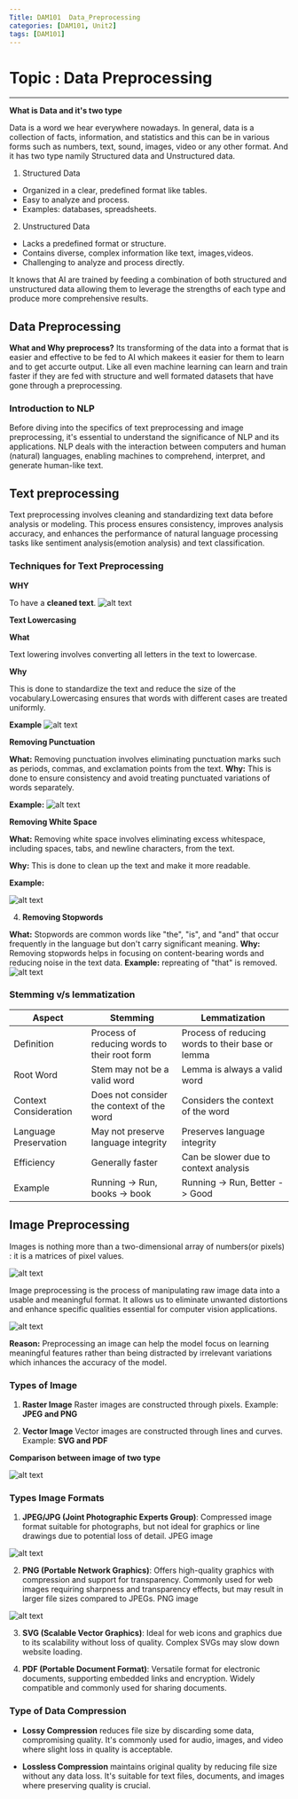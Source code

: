 ```yaml
---
Title: DAM101  Data_Preprocessing
categories: [DAM101, Unit2]
tags: [DAM101]
---
```


# Topic : Data Preprocessing 
----

**What is Data and it's two type**

Data is a word we hear everywhere nowadays. In general, data is a collection of facts, information, and statistics and this can be in various forms such as numbers, text, sound, images, video or any other format. And it has two type namily Structured data and Unstructured data.

1. Structured Data
- Organized in a clear, predefined format like tables.
- Easy to analyze and process.
- Examples: databases, spreadsheets.

2. Unstructured Data
- Lacks a predefined format or structure.
- Contains diverse, complex information like text, images,videos.
- Challenging to analyze and process directly.

It knows that AI are trained by feeding a combination of both structured and unstructured data allowing them to leverage the strengths of each type and produce more comprehensive results.

## Data Preprocessing
**What and Why preprocess?**
Its transforming of the data into a format that is easier and effective to be fed to AI which makees it easier for them to learn and to get accurte output.
Like all even machine learning can learn and train faster if they are fed with structure and well formated datasets that have gone through a preprocessing. 


### Introduction to NLP
Before diving into the specifics of text preprocessing and image preprocessing, it's essential to understand the significance of NLP and its applications. NLP deals with the interaction between computers and human (natural) languages, enabling machines to comprehend, interpret, and generate human-like text.

## Text preprocessing
Text preprocessing involves cleaning and standardizing text data before analysis or modeling. This process ensures consistency, improves analysis accuracy, and enhances the performance of natural language processing tasks like sentiment analysis(emotion analysis) and text classification.

### Techniques for Text Preprocessing
**WHY**

To have a **cleaned text**.
![alt text](../preprocessing-text_1_orig.png) 


**Text Lowercasing**

**What**

 Text lowering involves converting all letters in the text to lowercase. 

**Why**

This is done to standardize the text and reduce the size of the vocabulary.Lowercasing ensures that words with different cases are treated uniformly.

**Example** 
![alt text](<../Text pre.png>)

**Removing Punctuation**

**What:**
Removing punctuation involves eliminating punctuation marks such as periods, commas, and exclamation points from the text. 
**Why:**
This is done to ensure consistency and avoid treating punctuated variations of words separately. 

**Example:**
![alt text](<../punctuation pre.png>)

**Removing White Space**

**What:**
Removing white space involves eliminating excess whitespace, including spaces, tabs, and newline characters, from the text.

**Why:**
 This is done to clean up the text and make it more readable. 

 **Example:**

![alt text](<../whitespace pre.png>)


4. **Removing Stopwords**

**What:**
Stopwords are common words like "the", "is", and "and" that occur frequently in the language but don't carry significant meaning.
**Why:**
Removing stopwords helps in focusing on content-bearing words and reducing noise in the text data. 
**Example:**
repreating of "that" is removed.
![alt text](<../Repreation pre.png>) 

### Stemming v/s lemmatization

| Aspect | Stemming | Lemmatization |
| ----------- | ----------- | ----------- |
| Definition | Process of reducing words to their root form | Process of reducing words to their base or lemma |
| Root Word | Stem may not be a valid word | Lemma is always a valid word |
| Context Consideration | Does not consider the context of the word | Considers the context of the word |
| Language Preservation | May not preserve language integrity | Preserves language integrity |
| Efficiency | Generally faster | Can be slower due to context analysis |
| Example | Running -> Run, books -> book  | 	Running -> Run, Better -> Good |

## Image Preprocessing
Images is nothing more than a two-dimensional array of numbers(or pixels) : it is a matrices of pixel values. 

![alt text](../pixels(DAM2).jpg)

Image preprocessing is the process of manipulating raw image data into a usable and meaningful format. It allows us to eliminate unwanted distortions and enhance specific qualities essential for computer vision applications.

![alt text](../pixels-matrixes.png)

**Reason:** Preprocessing an image can  help the model focus on learning meaningful features rather than being distracted by irrelevant variations which inhances the accuracy of the model.

### Types of Image

1. **Raster Image**
Raster images are constructed through pixels.
Example: **JPEG and PNG**

2. **Vector Image**
Vector images are constructed through lines and curves.
Example: **SVG and PDF**

**Comparison between image of two type**

![alt text](../difference-between-jpg-and-pdf-file.jpg)

 ### Types Image Formats
1. **JPEG/JPG (Joint Photographic Experts Group)**: Compressed image format suitable for photographs, but not ideal for graphics or line drawings due to potential loss of detail.
JPEG image

![alt text](../JPEG.png)

2. **PNG (Portable Network Graphics)**: Offers high-quality graphics with compression and support for transparency. Commonly used for web images requiring sharpness and transparency effects, but may result in larger file sizes compared to JPEGs.
PNG image

![alt text](<../png and jpeg.png>)

3. **SVG (Scalable Vector Graphics)**: Ideal for web icons and graphics due to its scalability without loss of quality. Complex SVGs may slow down website loading.

4. **PDF (Portable Document Format)**: Versatile format for electronic documents, supporting embedded links and encryption. Widely compatible and commonly used for sharing documents.


### Type of Data Compression

- **Lossy Compression** reduces file size by discarding some data, compromising quality. It's commonly used for audio, images, and video where slight loss in quality is acceptable.

- **Lossless Compression** maintains original quality by reducing file size without any data loss. It's suitable for text files, documents, and images where preserving quality is crucial.






